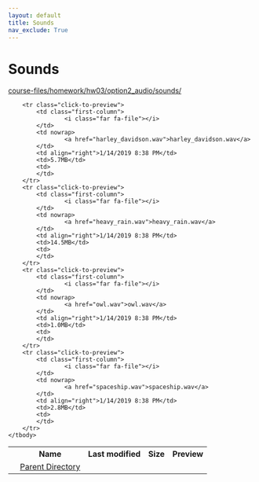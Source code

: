```yaml
---
layout: default
title: Sounds
nav_exclude: True
---
```


# Sounds

[course-files/homework/hw03/option2_audio/sounds/](.)

<table class="tbl-files">
    <tbody>
        <tr>
            <th valign="top"></th>
            <th>Name</th>
            <th>Last modified</th>
            <th>Size</th>
            <th>Preview</th>
        </tr>
        <tr>
            <td valign="top">
                <i class="fa fa-folder-open"></i>
            </td>
            <td><a href="../">Parent Directory</a></td>
            <td>&nbsp;</td>
            <td>&nbsp;</td>
            <td>&nbsp;</td>
        </tr>

        <tr class="click-to-preview">
            <td class="first-column">
                    <i class="far fa-file"></i>
            </td>
            <td nowrap>
                    <a href="harley_davidson.wav">harley_davidson.wav</a>
            </td>
            <td align="right">1/14/2019 8:38 PM</td>
            <td>5.7MB</td>
            <td>
            </td>
        </tr>
        <tr class="click-to-preview">
            <td class="first-column">
                    <i class="far fa-file"></i>
            </td>
            <td nowrap>
                    <a href="heavy_rain.wav">heavy_rain.wav</a>
            </td>
            <td align="right">1/14/2019 8:38 PM</td>
            <td>14.5MB</td>
            <td>
            </td>
        </tr>
        <tr class="click-to-preview">
            <td class="first-column">
                    <i class="far fa-file"></i>
            </td>
            <td nowrap>
                    <a href="owl.wav">owl.wav</a>
            </td>
            <td align="right">1/14/2019 8:38 PM</td>
            <td>1.0MB</td>
            <td>
            </td>
        </tr>
        <tr class="click-to-preview">
            <td class="first-column">
                    <i class="far fa-file"></i>
            </td>
            <td nowrap>
                    <a href="spaceship.wav">spaceship.wav</a>
            </td>
            <td align="right">1/14/2019 8:38 PM</td>
            <td>2.8MB</td>
            <td>
            </td>
        </tr>
    </tbody>
</table>

